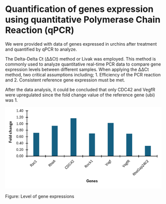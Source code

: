 # Quantification of genes expression using quantitative Polymerase Chain Reaction (qPCR)

We were provided with data of genes expressed in urchins after treatment and quantified by qPCR to analyze. 

The Delta-Delta Ct (ΔΔCt) method or Livak was employed. This method is commonly used to analyze quantitative real-time PCR data to compare gene expression levels between different samples. When applying the ΔΔCt method, two critical assumptions including; 1. Efficiency of the PCR reaction and 2. Consistent reference gene expression must be met.

After the data analysis, it could be concluded that only CDC42 and VegfR were upregulated since the fold change value of the reference gene (ubi) was 1.

![alt text](<qPCR data analysis_Prashant's data.png>)

Figure: Level of gene expressions